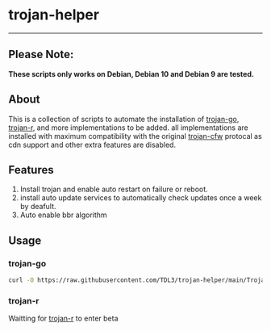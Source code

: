 # trojan-helper
<hr>

[trojan-cfw]: https://github.com/trojan-gfw/trojan
[trojan-go]: https://github.com/p4gefau1t/trojan-go
[trojan-r]: https://github.com/p4gefau1t/trojan-r

## Please Note:
**These scripts only works on Debian, Debian 10 and Debian 9 are tested.**

## About
This is a collection of scripts to automate the installation of [trojan-go], [trojan-r], and more implementations to be added. all implementations are installed with maximum compatibility with the original [trojan-cfw] protocal as cdn support and other extra features are disabled.

## Features
1. Install trojan and enable auto restart on failure or reboot.
2. install auto update services to automatically check updates once a week by deafult.
3. Auto enable bbr algorithm

## Usage
### trojan-go
```bash
curl -O https://raw.githubusercontent.com/TDL3/trojan-helper/main/Trojan-go/install.sh?token=PUT_YOUR_TOKEN_HERE && chmod +x ./install.sh && ./install.sh
```
### trojan-r
Waitting for [trojan-r] to enter beta